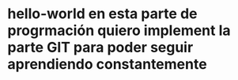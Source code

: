 # hello-world en esta parte de progrmación quiero implement la parte GIT para poder seguir aprendiendo constantemente
